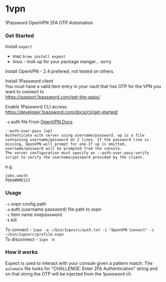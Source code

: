 # 1vpn 
1Password OpenVPN 2FA OTP Automation

### Get Started
Install `expect`
- mac `brew install expext`
- linux - look up for your package manger... sorry

Install OpenVPN - 2.4 prefered, not tested on others.

Install 1Password client <br>
You must have a valid item entry in your vault that has OTP for the VPN you want to connect to <br>
https://support.1password.com/get-the-apps/

Enable 1Password CLI access <br> https://developer.1password.com/docs/cli/get-started/ <br>

`-a` auth file
From [OpenVPN Docs](https://openvpn.net/community-resources/reference-manual-for-openvpn-2-4/)
```
--auth-user-pass [up]
Authenticate with server using username/password. up is a file containing username/password on 2 lines. If the password line is missing, OpenVPN will prompt for one.If up is omitted, username/password will be prompted from the console.
The server configuration must specify an --auth-user-pass-verify script to verify the username/password provided by the client.
```
e.g.
```
john.smith
P@$$W0RD123
```

### Usage
`-c` ovpn config path<br>
`-a` auth (username password) file path to ovpn <br>
`-i` Item name onepassword <br>
`-k` kill 

To connect - `1vpn -a ~/bin/1vpnsrc/auth.txt -i "OpenVPN Connect" -c ~/bin/1vpnsrc/profile.ovpn` <br>
To disconnect - `1vpn -k`

### How it works
Expect is used to interact with your console given a pattern match. The `automate` file looks for "CHALLENGE: Enter 2FA Authentication" string and on that string the OTP will be injected from the 1password cli.